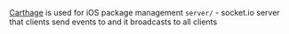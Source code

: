 [Carthage](https://github.com/Carthage/Carthage) is used for iOS package management
`server/` - socket.io server that clients send events to and it broadcasts to all clients
